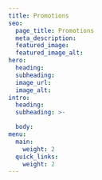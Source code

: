 ```yaml
---
title: Promotions
seo:
  page_title: Promotions
  meta_description:
  featured_image:
  featured_image_alt:
hero:
  heading:
  subheading:
  image_url:
  image_alt:
intro:
  heading:
  subheading: >-

  body:
menu:
  main:
    weight: 2
  quick_links:
    weight: 2
---
```

